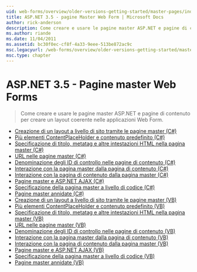 ```yaml
---
uid: web-forms/overview/older-versions-getting-started/master-pages/index
title: ASP.NET 3.5 - pagine Master Web Form | Microsoft Docs
author: rick-anderson
description: Come creare e usare le pagine master ASP.NET e pagine di contenuto per creare un layout coerente nelle applicazioni Web Form.
ms.author: riande
ms.date: 11/04/2011
ms.assetid: bc30f0ec-cf8f-4a33-9eee-513be872ac9c
msc.legacyurl: /web-forms/overview/older-versions-getting-started/master-pages
msc.type: chapter
---
```

<a name="aspnet-35---web-forms-master-pages"></a>ASP.NET 3.5 - Pagine master Web Forms
====================
> Come creare e usare le pagine master ASP.NET e pagine di contenuto per creare un layout coerente nelle applicazioni Web Form.


- [Creazione di un layout a livello di sito tramite le pagine master (C#)](creating-a-site-wide-layout-using-master-pages-cs.md)
- [Più elementi ContentPlaceHolder e contenuto predefinito (C#)](multiple-contentplaceholders-and-default-content-cs.md)
- [Specificazione di titolo, metatag e altre intestazioni HTML nella pagina master (C#)](specifying-the-title-meta-tags-and-other-html-headers-in-the-master-page-cs.md)
- [URL nelle pagine master (C#)](urls-in-master-pages-cs.md)
- [Denominazione degli ID di controllo nelle pagine di contenuto (C#)](control-id-naming-in-content-pages-cs.md)
- [Interazione con la pagina master dalla pagina di contenuto (C#)](interacting-with-the-master-page-from-the-content-page-cs.md)
- [Interazione con la pagina di contenuto dalla pagina master (C#)](interacting-with-the-content-page-from-the-master-page-cs.md)
- [Pagine master e ASP.NET AJAX (C#)](master-pages-and-asp-net-ajax-cs.md)
- [Specificazione della pagina master a livello di codice (C#)](specifying-the-master-page-programmatically-cs.md)
- [Pagine master annidate (C#)](nested-master-pages-cs.md)
- [Creazione di un layout a livello di sito tramite le pagine master (VB)](creating-a-site-wide-layout-using-master-pages-vb.md)
- [Più elementi ContentPlaceHolder e contenuto predefinito (VB)](multiple-contentplaceholders-and-default-content-vb.md)
- [Specificazione di titolo, metatag e altre intestazioni HTML nella pagina master (VB)](specifying-the-title-meta-tags-and-other-html-headers-in-the-master-page-vb.md)
- [URL nelle pagine master (VB)](urls-in-master-pages-vb.md)
- [Denominazione degli ID di controllo nelle pagine di contenuto (VB)](control-id-naming-in-content-pages-vb.md)
- [Interazione con la pagina master dalla pagina di contenuto (VB)](interacting-with-the-master-page-from-the-content-page-vb.md)
- [Interazione con la pagina di contenuto dalla pagina master (VB)](interacting-with-the-content-page-from-the-master-page-vb.md)
- [Pagine master e ASP.NET AJAX (VB)](master-pages-and-asp-net-ajax-vb.md)
- [Specificazione della pagina master a livello di codice (VB)](specifying-the-master-page-programmatically-vb.md)
- [Pagine master annidate (VB)](nested-master-pages-vb.md)
